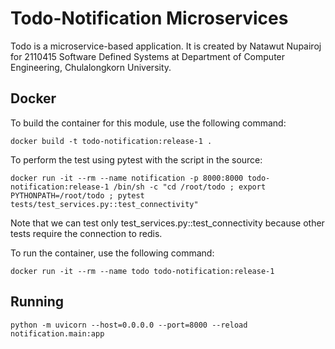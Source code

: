 # Todo-Notification Microservices

Todo is a microservice-based application.
It is created by Natawut Nupairoj for 2110415 Software Defined Systems at Department of Computer Engineering, Chulalongkorn University.

## Docker

To build the container for this module, use the following command:

```
docker build -t todo-notification:release-1 .
```

To perform the test using pytest
with the script in the source:

```
docker run -it --rm --name notification -p 8000:8000 todo-notification:release-1 /bin/sh -c "cd /root/todo ; export PYTHONPATH=/root/todo ; pytest tests/test_services.py::test_connectivity"
```

Note that we can test only test_services.py::test_connectivity because other tests require the connection to redis.

To run the container, use the following command:

```
docker run -it --rm --name todo todo-notification:release-1
```

## Running

```
python -m uvicorn --host=0.0.0.0 --port=8000 --reload notification.main:app
```
